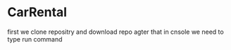 # CarRental


first we clone repositry and download repo agter that in cnsole we need to type run command 

